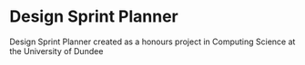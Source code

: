 # Design Sprint Planner

Design Sprint Planner created as a honours project in Computing Science at the University of Dundee

